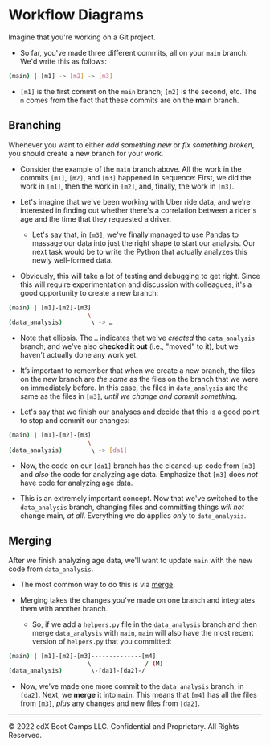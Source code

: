 # Workflow Diagrams

Imagine that you're working on a Git project.

* So far, you've made three different commits, all on your `main` branch. We'd write this as follows:

```bash
(main) | [m1] -> [m2] -> [m3]
```

* `[m1]` is the first commit on the `main` branch; `[m2]` is the second, etc. The `m` comes from the fact that these commits are on the **m**ain branch.

## Branching

Whenever you want to either _add something new_ or _fix something broken_, you should create a new branch for your work.

* Consider the example of the `main` branch above. All the work in the commits `[m1]`, `[m2]`, and `[m3]` happened in sequence: First, we did the work in `[m1]`, then the work in `[m2]`, and, finally, the work in `[m3]`.

* Let's imagine that we've been working with Uber ride data, and we're interested in finding out whether there's a correlation between a rider's age and the time that they requested a driver.

  * Let's say that, in `[m3]`, we've finally managed to use Pandas to massage our data into just the right shape to start our analysis. Our next task would be to write the Python that actually analyzes this newly well-formed data.

* Obviously, this will take a lot of testing and debugging to get right. Since this will require experimentation and discussion with colleagues, it's a good opportunity to create a new branch:

```bash
(main) | [m1]-[m2]-[m3]
                      \
(data_analysis)        \ -> …
```

* Note that ellipsis. The `…` indicates that we've _created_ the `data_analysis` branch, and we’ve also **checked it out** (i.e., "moved" to it), but we haven't actually done any work yet.

* It’s important to remember that when we create a new branch, the files on the new branch are _the same_ as the files on the branch that we were on immediately before. In this case, the files in `data_analysis` are the same as the files in `[m3]`, _until we change and commit something_.

* Let's say that we finish our analyses and decide that this is a good point to stop and commit our changes:

```bash
(main) | [m1]-[m2]-[m3]
                      \
(data_analysis)        \ -> [da1]
```

  * Now, the code on our `[da1]` branch has the cleaned-up code from `[m3]` and _also_ the code for analyzing age data. Emphasize that `[m3]` does _not_ have code for analyzing age data.

  * This is an extremely important concept. Now that we've switched to the `data_analysis` branch, changing files and committing things _will not_ change main, _at all_. Everything we do applies _only_ to `data_analysis`.

## Merging

After we finish analyzing age data, we'll want to update `main` with the new code from `data_analysis`.

* The most common way to do this is via [merge](https://git-scm.com/docs/git-merge).

* Merging takes the changes you've made on one branch and integrates them with another branch.

  * So, if we add a `helpers.py` file in the `data_analysis` branch and then merge `data_analysis` with `main`, `main` will also have the most recent version of `helpers.py` that you committed:

```bash
(main) | [m1]-[m2]-[m3]--------------[m4]
                      \               / (M)
(data_analysis)        \-[da1]-[da2]-/
```

* Now, we've made one more commit to the `data_analysis` branch, in `[da2]`. Next, we **merge** it into `main`. This means that `[m4]` has all the files from `[m3]`, _plus_ any changes and new files from `[da2]`.

- - -

© 2022 edX Boot Camps LLC. Confidential and Proprietary. All Rights Reserved.
